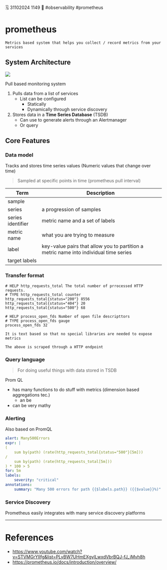 🗓️ 31102024 1149
📎 #observability #prometheus

# prometheus

```ad-summary
Metrics based system that helps you collect / record metrics from your services
```

## System Architecture

<img src="https://prometheus.io/assets/architecture.png"/>

Pull based monitoring system
1. Pulls data from a list of services 
	- List can be configured
		- Statically
		- Dynamically through service discovery
2. Stores data in a **Time Series Database** (TSDB)
	- Can use to generate alerts through an Alertmanager
	- Or query

## Core Features

### Data model

Tracks and stores time series values (Numeric values that change over time)
> Sampled at specific points in time (prometheus pull interval)

| Term              | Description                                                                           |
| ----------------- | ------------------------------------------------------------------------------------- |
| sample            |                                                                                       |
| series            | a progression of samples                                                              |
| series identifier | metric name and a set of labels                                                       |
| metric name       | what you are trying to measure                                                        |
| label             | key-value pairs that allow you to partition a metric name into individual time series |
| target labels     |                                                                                       |
### Transfer format
```prom
# HELP http_requests_total The total number of prrocessed HTTP requests.
# TYPE http_requests_total counter
http_requests_total{status="200"} 8556
http_requests_total{status="404"} 20
http_requests_total{status="500"} 68

# HELP process_open_fds Number of open file descripttors
# TYPE process_open_fds gauge
process_open_fds 32
```

```ad-info
It is text based so that no special libraries are needed to expose metrics

```

```ad-note
The above is scraped through a HTTP endpoint
```
### Query language
> For doing useful things with data stored in TSDB

 Prom QL
- has many functions to do stuff with metrics (dimension based aggregations tec.)
	- an be 
- can be very mathy

### Alerting

Also based on PromQL
```yaml
alert: Many500Errors
expr: |
(
	sum by(path) (rate(http_requests_total{status="500"}[5m]))
/
	sum by(path) (rate(http_requests_total[5m]))
) * 100 > 5
for: 5m
labels:
	severity: "critical"
annotations:
	summary: "Many 500 errors for path {{$labels.path}} ({{$value}}%)"
```
### Service Discovery
Prometheus easily integrates with many service discovery platforms


---

# References
- https://www.youtube.com/watch?v=STVMGrYIlfg&list=PLyBW7UHmEXgylLwxdVbrBQJ-fJ_jMvh8h
- https://prometheus.io/docs/introduction/overview/